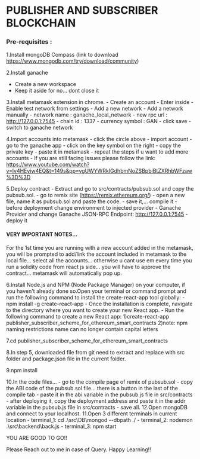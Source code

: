 

# PUBLISHER AND SUBSCRIBER BLOCKCHAIN


### Pre-requisites :
1.Install mongoDB Compass (link to download https://www.mongodb.com/try/download/community)

2.Install ganache
- Create a new workspace
- Keep it aside for no... dont close it

3.Install metamask extension in chrome.
	- Create an account
	- Enter inside
	- Enable test network from settings 
	- Add a new network
	- Add a network manually
	- network name : ganache_local_network
	- new rpc url : http://127.0.0.1:7545
	- chain id : 1337
	- currency symbol : GAN 
	- click save
	-switch to ganache network

4.Import accounts into metamask
	- click the circle above
	- import account
	- go to the ganache app
	- click on the key symbol on the right
	- copy the private key
	- paste it in metamask
        - repeat the steps if u want to add more accounts
	- If you are still facing issues please follow the link: https://www.youtube.com/watch?v=lv4HEyiw4EQ&t=149s&pp=ygUWYWRkIGdhbmNoZSBpbiBtZXRhbWFzaw%3D%3D

5.Deploy contract
	- Extract and go to src/contracts/pubsub.sol and copy the pubsub.sol.
	- go to remix site  (https://remix.ethereum.org/)
	- open a new file, name it as pubsub.sol and  paste the code.
	- save it,... compile it
	- before deployment change environment to injected provider - Ganache Provider and change Ganache JSON-RPC Endpoint: http://127.0.0.1:7545
	- deploy it


#### VERY IMPORTANT NOTES...

For the 1st time you are running with a new account added in the metamask, you will be prompted to 
add/link the account included in metamask to the local file... select all the accounts... otherwise u cant use em
every time you run a solidity code from react js side... you will have to approve the contract... metamask will
automatically pop up.


6.Install Node.js and NPM (Node Package Manager) on your computer, if you haven't already done so.Open your terminal or command prompt and run the following command to install the create-react-app tool globally:
	- npm install -g create-react-app
 	- Once the installation is complete, navigate to the directory where you want to create your new React app.
	- Run the following command to create a new React app:
		1)create-react-app publisher_subscriber_scheme_for_ethereum_smart_contracts	
		2)note: npm naming restrictions name can no longer contain capital letters
	
7.cd publisher_subscriber_scheme_for_ethereum_smart_contracts

8.In step 5, downloaded file from git  need to extract and  replace with src folder and package.json file in the current folder.

9.npm install

10.In the code files...
    - go to the compile page of remix of pubsub.sol 
    - copy the ABI code of the pubsub.sol file... there is a button in the last of the compile tab
    - paste it in the abi variable in the pubsub.js file in src/contracts
    - after deploying it, copy the deployment address and paste it in the addr variable in the pubsub.js file in src/contracts
    - save all.
12.Open mongoDB and connect to your localhost.
11.Open 3 different terminals in current location
	- terminal_1: cd .\src\DB\mongod --dbpath ./
	- terminal_2: nodemon .\src\backend\back.js
	- terminal_3: npm start

YOU ARE GOOD TO GO!!

Please Reach out to me in case of Query. Happy Learning!!
